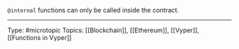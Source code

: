 `@internal` functions can only be called inside the contract.
___
Type: #microtopic 
Topics: [[Blockchain]], [[Ethereum]], [[Vyper]], [[Functions in Vyper]]

